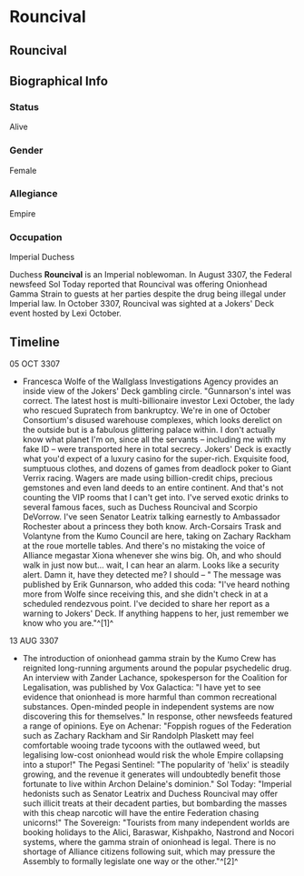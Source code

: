 # Rouncival
## Rouncival

		

## Biographical Info

### Status

Alive

### Gender

Female

### Allegiance

Empire

### Occupation

Imperial Duchess

Duchess **Rouncival** is an Imperial noblewoman. In August 3307, the Federal newsfeed Sol Today reported that Rouncival was offering Onionhead Gamma Strain to guests at her parties despite the drug being illegal under Imperial law. In October 3307, Rouncival was sighted at a Jokers' Deck event hosted by Lexi October.

## Timeline

05 OCT 3307

- Francesca Wolfe of the Wallglass Investigations Agency provides an inside view of the Jokers' Deck gambling circle. "Gunnarson's intel was correct. The latest host is multi-billionaire investor Lexi October, the lady who rescued Supratech from bankruptcy. We're in one of October Consortium's disused warehouse complexes, which looks derelict on the outside but is a fabulous glittering palace within. I don't actually know what planet I'm on, since all the servants – including me with my fake ID – were transported here in total secrecy. Jokers' Deck is exactly what you'd expect of a luxury casino for the super-rich. Exquisite food, sumptuous clothes, and dozens of games from deadlock poker to Giant Verrix racing. Wagers are made using billion-credit chips, precious gemstones and even land deeds to an entire continent. And that's not counting the VIP rooms that I can't get into. I've served exotic drinks to several famous faces, such as Duchess Rouncival and Scorpio DeVorrow. I've seen Senator Leatrix talking earnestly to Ambassador Rochester about a princess they both know. Arch-Corsairs Trask and Volantyne from the Kumo Council are here, taking on Zachary Rackham at the roue mortelle tables. And there's no mistaking the voice of Alliance megastar Xiona whenever she wins big. Oh, and who should walk in just now but... wait, I can hear an alarm. Looks like a security alert. Damn it, have they detected me? I should – " The message was published by Erik Gunnarson, who added this coda: "I've heard nothing more from Wolfe since receiving this, and she didn't check in at a scheduled rendezvous point. I've decided to share her report as a warning to Jokers' Deck. If anything happens to her, just remember we know who you are."^[1]^

13 AUG 3307

- The introduction of onionhead gamma strain by the Kumo Crew has reignited long-running arguments around the popular psychedelic drug. An interview with Zander Lachance, spokesperson for the Coalition for Legalisation, was published by Vox Galactica: "I have yet to see evidence that onionhead is more harmful than common recreational substances. Open-minded people in independent systems are now discovering this for themselves." In response, other newsfeeds featured a range of opinions.
Eye on Achenar: "Foppish rogues of the Federation such as Zachary Rackham and Sir Randolph Plaskett may feel comfortable wooing trade tycoons with the outlawed weed, but legalising low-cost onionhead would risk the whole Empire collapsing into a stupor!"
The Pegasi Sentinel: "The popularity of 'helix' is steadily growing, and the revenue it generates will undoubtedly benefit those fortunate to live within Archon Delaine's dominion."
Sol Today: "Imperial hedonists such as Senator Leatrix and Duchess Rouncival may offer such illicit treats at their decadent parties, but bombarding the masses with this cheap narcotic will have the entire Federation chasing unicorns!"
The Sovereign: "Tourists from many independent worlds are booking holidays to the Alici, Baraswar, Kishpakho, Nastrond and Nocori systems, where the gamma strain of onionhead is legal. There is no shortage of Alliance citizens following suit, which may pressure the Assembly to formally legislate one way or the other."^[2]^